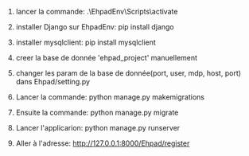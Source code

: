 1. lancer la commande: .\EhpadEnv\Scripts\activate

2. installer Django sur EhpadEnv: pip install django

3. installer mysqlclient: pip install mysqlclient

4. creer la base de donnée 'ehpad_project' manuellement

5. changer les param de la base de donnée(port, user, mdp, host, port) dans Ehpad/setting.py

6. Lancer la commande: python manage.py makemigrations

7. Ensuite la commande: python manage.py migrate

8. Lancer l'applicarion: python manage.py runserver

9. Aller à l'adresse: http://127.0.0.1:8000/Ehpad/register


